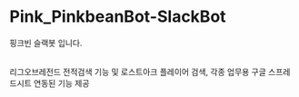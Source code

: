# Pink_PinkbeanBot-SlackBot
핑크빈 슬랙봇 입니다. </br></br>

리그오브레전드 전적검색 기능 및 로스트아크 플레이어 검색, 각종 업무용 구글 스프레드시트 연동된 기능 제공
